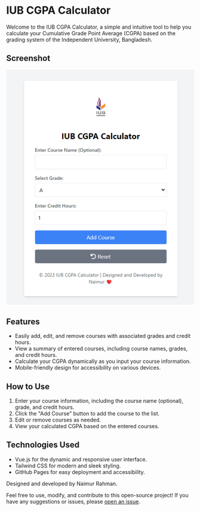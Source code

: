 # IUB CGPA Calculator

Welcome to the IUB CGPA Calculator, a simple and intuitive tool to help you calculate your Cumulative Grade Point Average (CGPA) based on the grading system of the Independent University, Bangladesh.

## Screenshot

![IUB CGPA Calculator](assets/Screenshot.png)

## Features

- Easily add, edit, and remove courses with associated grades and credit hours.
- View a summary of entered courses, including course names, grades, and credit hours.
- Calculate your CGPA dynamically as you input your course information.
- Mobile-friendly design for accessibility on various devices.

## How to Use

1. Enter your course information, including the course name (optional), grade, and credit hours.
2. Click the "Add Course" button to add the course to the list.
3. Edit or remove courses as needed.
4. View your calculated CGPA based on the entered courses.

## Technologies Used

- Vue.js for the dynamic and responsive user interface.
- Tailwind CSS for modern and sleek styling.
- GitHub Pages for easy deployment and accessibility.

Designed and developed by Naimur Rahman.

Feel free to use, modify, and contribute to this open-source project! If you have any suggestions or issues, please [open an issue](https://github.com/Naimur444/iub-cgpa-calculator/issues).
